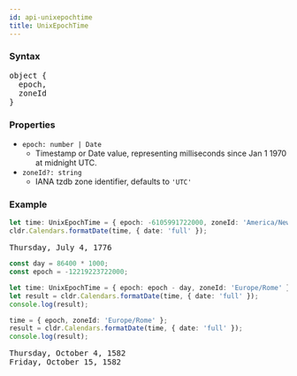 ```yaml
---
id: api-unixepochtime
title: UnixEpochTime
---
```


### Syntax
<pre class="syntax">
object {
  epoch,
  zoneId
}
</pre>

### Properties
  - <code class="def">epoch: <span>number | Date</span></code>
    - Timestamp or Date value, representing milliseconds since Jan 1 1970 at midnight UTC.
  - <code class="def">zoneId?: <span>string</span></code>
    - IANA tzdb zone identifier, defaults to `'UTC'`

### Example

```typescript
let time: UnixEpochTime = { epoch: -6105991722000, zoneId: 'America/New_York' };
cldr.Calendars.formatDate(time, { date: 'full' });
```

<pre class="output">
Thursday, July 4, 1776
</pre>

```typescript
const day = 86400 * 1000;
const epoch = -12219223722000;

let time: UnixEpochTime = { epoch: epoch - day, zoneId: 'Europe/Rome' };
let result = cldr.Calendars.formatDate(time, { date: 'full' });
console.log(result);

time = { epoch, zoneId: 'Europe/Rome' };
result = cldr.Calendars.formatDate(time, { date: 'full' });
console.log(result);
```

<pre class="output">
Thursday, October 4, 1582
Friday, October 15, 1582
</pre>
